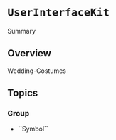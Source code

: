 # ``UserInterfaceKit``

<!--@START_MENU_TOKEN@-->Summary<!--@END_MENU_TOKEN@-->

## Overview

Wedding-Costumes

## Topics

### <!--@START_MENU_TOKEN@-->Group<!--@END_MENU_TOKEN@-->

- <!--@START_MENU_TOKEN@-->``Symbol``<!--@END_MENU_TOKEN@-->
